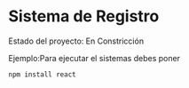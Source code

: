 <h1>Sistema de Registro</h1>

Estado del proyecto: En Constricción

Ejemplo:Para ejecutar el sistemas debes poner

```npm install react```

